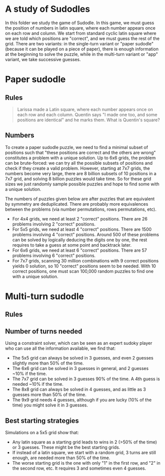 # A study of Sudodles

In this folder we study the game of Sudodle. In this game, we must guess the position of numbers in latin square, where each number appears once on each row and column. We start from standard cyclic latin square where we are told which positions are "correct", and we must guess the rest of the grid.
There are two variants: in the single-turn variant or "paper sudodle" (because it can be played on a piece of paper), there is enough information at the beginning to solve the puzzle, while in the multi-turn variant or "app" variant, we take successive guesses.


# Paper sudodle


## Rules

> Larissa made a Latin square, where each number appears once on each row and each column. Quentin says "I made one too, and some positions are identical" and he marks them. What is Quentin's square?

## Numbers

To create a paper sudodle puzzle, we need to find a minimal subset of positions such that "these positions are correct and the others are wrong" constitutes a problem with a unique solution. Up to 6x6 grids, the problem can be brute-forced: we can try all the possible subsets of positions and check if they create a valid problem. However, starting at 7x7 grids, the numbers become very large, there are 8 billion subsets of 10 positions in a 7x7 grid, and solving 8 billion puzzles would take time. So for these grid sizes we just randomly sample possible puzzles and hope to find some with a unique solution.

The numbers of puzzles given below are after puzzles that are equivalent by symmetry are deduplicated. There are probably more equivalences between the problems (via number permutations, rows permutations, etc).

- For 4x4 grids, we need at least 2 "correct" positions. There are 26 problems involving 2 "correct" positions.
- For 5x5 grids, we need at least 4 "correct" positions. There are 1500 problems involving 4 "correct" positions. Around 500 of these problems can be solved by logically deducing the digits one by one, the rest requires to take a guess at some point and backtrack later.
- For 6x6 grids, we need at least 6 "correct" positions. There are 57 problems involving 6 "correct" positions.
- For 7x7 grids, scanning 30 million combinations with 9 correct positions yields 0 solution, so 10 "correct" positions seem to be needed. With 10 correct positions, one must scan 100,000 random puzzles to find one with a unique solution.

# Multi-turn sudodle

## Rules

## Number of turns needed

Using a constraint solver, which can be seen as an expert sudoky player who can use all the information available, we find that:
- The 5x5 grid can always be solved in 3 guesses, and even 2 guesses slightly more than 50% of the time.
- The 6x6 grid can be solved in 3 guesses in general, and 2 guesses ~10% if the time.
- The 7x7 grid can be solved in 3 guesses 90% of the time. A 4th guess is needed ~10% if the time.
- The 8x8 grid can always be solved in 4 guesses, and as little as 3 guesses more than 50% of the time.
- The 9x9 grid needs 4 guesses, although if you are lucky (10% of the time) you might solve it in 3 guesses.


## Best starting strategies

Simulations on a 5x5 grid show that:
- Any latin square as a starting grid leads to wins in 2 (>50% of the time) or 3 guesses. These might be the best starting grids.
- If instead of a latin square, we start with a random grid, 3 turns are still enough, are needed more than 50% of the time.
- The worse starting grid is the one with only "1" in the first row, and "2" in the second row, etc. It requires 3 and sometimes even 4 guesses.